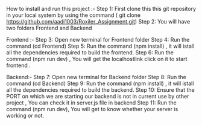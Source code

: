 How to install and run this project :-
Step 1: First clone this this git repository in your local system by using the command ( git clone https://github.com/aadi1003/Roxiler_Assignment.git)
Step 2: You will have two folders Frontend and Backend


Frontend :-
Step 3: Open new terminal for Frontend folder
Step 4: Run the command (cd Frontend)
Step 5: Run the command (npm install) , it will istall all the dependencies required to build the frontend.
Step 6: Run the command (npm run dev) , You will get the localhostlink click on it to start frontend .

Backend:-
Step 7: Open new terminal for Backend folder
Step 8: Run the command (cd Backend)
Step 9: Run the command (npm install) , it will istall all the dependencies required to build the backend.
Step 10: Ensure that the PORT on which we are starting our backend is not in current use by other project , You can check it in server.js file in backend
Step 11: Run the command (npm run dev), You will get to know whether your server is working or not.
